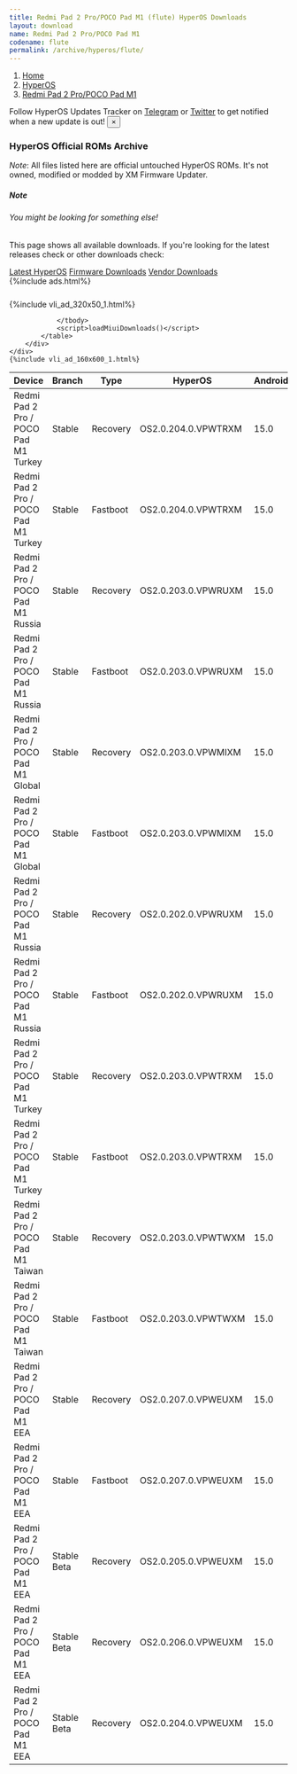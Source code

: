 ```yaml
---
title: Redmi Pad 2 Pro/POCO Pad M1 (flute) HyperOS Downloads
layout: download
name: Redmi Pad 2 Pro/POCO Pad M1
codename: flute
permalink: /archive/hyperos/flute/
---
```

<nav aria-label="breadcrumb">
    <ol class="breadcrumb">
        <li class="breadcrumb-item"><a href="/">Home</a></li>
        <li class="breadcrumb-item"><a href="/hyperos/">HyperOS</a></li>
        <li class="breadcrumb-item active" aria-current="page"><a href="/hyperos/flute/">Redmi Pad 2 Pro/POCO Pad M1</a></li>
    </ol>
</nav>
<div class="alert alert-primary alert-dismissible fade show" role="alert">
    Follow HyperOS Updates Tracker on <a href="https://t.me/MIUIUpdatesTracker" class="alert-link">Telegram</a>
     or <a href="https://twitter.com/MiFwUpdater" class="alert-link">Twitter</a> to get notified when a new update is out!
    <button type="button" class="close" data-dismiss="alert" aria-label="Close">
        <span aria-hidden="true">&times;</span>
    </button>
</div>

### HyperOS Official ROMs Archive
*Note*: All files listed here are official untouched HyperOS ROMs. It's not owned, modified or modded by XM Firmware Updater.
<div class="card">
  <div class="card-body">
    <h5 class="card-title">Note</h5>
    <h6 class="card-subtitle mb-2 text-muted">You might be looking for something else!</h6>
    <p class="card-text">This page shows all available downloads.
     If you're looking for the latest releases check or other downloads check:</p>
    <a href="/hyperos/flute/" class="card-link">Latest HyperOS</a>
    <a href="/firmware/flute/" class="card-link">Firmware Downloads</a>
    <a href="/vendor/flute/" class="card-link">Vendor Downloads</a>
  </div>
</div>
{%include ads.html%}
<div class="row justify-content-center">
    <div class="col-10">
        <div class="table-responsive-md" style="margin-top: 25px;">
            {%include vli_ad_320x50_1.html%}
            <table id="miui" class="display dt-responsive nowrap compact table table-striped table-hover table-sm">
                <thead class="thead-dark">
                    <tr>
                        <th data-ref="device">Device</th>
                        <th data-ref="branch">Branch</th>
                        <th data-ref="type">Type</th>
                        <th data-ref="miui">HyperOS</th>
                        <th data-ref="android">Android</th>
                        <th data-ref="size">Size</th>
                        <th data-ref="size">Date</th>
                        <th data-ref="link">Link</th>
                    </tr>
                </thead>
                <tbody>
                <tr><td>Redmi Pad 2 Pro / POCO Pad M1 Turkey</td><td>Stable</td><td>Recovery</td><td>OS2.0.204.0.VPWTRXM</td><td>15.0</td><td>4.9 GB</td><td>2025-10-09</td><td><a href="/hyperos/flute/stable/OS2.0.204.0.VPWTRXM/">Download</a></td></tr>
<tr><td>Redmi Pad 2 Pro / POCO Pad M1 Turkey</td><td>Stable</td><td>Fastboot</td><td>OS2.0.204.0.VPWTRXM</td><td>15.0</td><td>6.1 GB</td><td>2025-09-15</td><td><a href="/hyperos/flute/stable/OS2.0.204.0.VPWTRXM/">Download</a></td></tr>
<tr><td>Redmi Pad 2 Pro / POCO Pad M1 Russia</td><td>Stable</td><td>Recovery</td><td>OS2.0.203.0.VPWRUXM</td><td>15.0</td><td>4.8 GB</td><td>2025-09-27</td><td><a href="/hyperos/flute/stable/OS2.0.203.0.VPWRUXM/">Download</a></td></tr>
<tr><td>Redmi Pad 2 Pro / POCO Pad M1 Russia</td><td>Stable</td><td>Fastboot</td><td>OS2.0.203.0.VPWRUXM</td><td>15.0</td><td>6.8 GB</td><td>2025-09-15</td><td><a href="/hyperos/flute/stable/OS2.0.203.0.VPWRUXM/">Download</a></td></tr>
<tr><td>Redmi Pad 2 Pro / POCO Pad M1 Global</td><td>Stable</td><td>Recovery</td><td>OS2.0.203.0.VPWMIXM</td><td>15.0</td><td>4.9 GB</td><td>2025-09-25</td><td><a href="/hyperos/flute/stable/OS2.0.203.0.VPWMIXM/">Download</a></td></tr>
<tr><td>Redmi Pad 2 Pro / POCO Pad M1 Global</td><td>Stable</td><td>Fastboot</td><td>OS2.0.203.0.VPWMIXM</td><td>15.0</td><td>6.5 GB</td><td>2025-09-12</td><td><a href="/hyperos/flute/stable/OS2.0.203.0.VPWMIXM/">Download</a></td></tr>
<tr><td>Redmi Pad 2 Pro / POCO Pad M1 Russia</td><td>Stable</td><td>Recovery</td><td>OS2.0.202.0.VPWRUXM</td><td>15.0</td><td>4.7 GB</td><td>2025-09-25</td><td><a href="/hyperos/flute/stable/OS2.0.202.0.VPWRUXM/">Download</a></td></tr>
<tr><td>Redmi Pad 2 Pro / POCO Pad M1 Russia</td><td>Stable</td><td>Fastboot</td><td>OS2.0.202.0.VPWRUXM</td><td>15.0</td><td>6.7 GB</td><td>2025-09-02</td><td><a href="/hyperos/flute/stable/OS2.0.202.0.VPWRUXM/">Download</a></td></tr>
<tr><td>Redmi Pad 2 Pro / POCO Pad M1 Turkey</td><td>Stable</td><td>Recovery</td><td>OS2.0.203.0.VPWTRXM</td><td>15.0</td><td>4.9 GB</td><td>2025-09-25</td><td><a href="/hyperos/flute/stable/OS2.0.203.0.VPWTRXM/">Download</a></td></tr>
<tr><td>Redmi Pad 2 Pro / POCO Pad M1 Turkey</td><td>Stable</td><td>Fastboot</td><td>OS2.0.203.0.VPWTRXM</td><td>15.0</td><td>6.0 GB</td><td>2025-09-05</td><td><a href="/hyperos/flute/stable/OS2.0.203.0.VPWTRXM/">Download</a></td></tr>
<tr><td>Redmi Pad 2 Pro / POCO Pad M1 Taiwan</td><td>Stable</td><td>Recovery</td><td>OS2.0.203.0.VPWTWXM</td><td>15.0</td><td>4.8 GB</td><td>2025-09-25</td><td><a href="/hyperos/flute/stable/OS2.0.203.0.VPWTWXM/">Download</a></td></tr>
<tr><td>Redmi Pad 2 Pro / POCO Pad M1 Taiwan</td><td>Stable</td><td>Fastboot</td><td>OS2.0.203.0.VPWTWXM</td><td>15.0</td><td>5.7 GB</td><td>2025-09-12</td><td><a href="/hyperos/flute/stable/OS2.0.203.0.VPWTWXM/">Download</a></td></tr>
<tr><td>Redmi Pad 2 Pro / POCO Pad M1 EEA</td><td>Stable</td><td>Recovery</td><td>OS2.0.207.0.VPWEUXM</td><td>15.0</td><td>4.9 GB</td><td>2025-09-24</td><td><a href="/hyperos/flute/stable/OS2.0.207.0.VPWEUXM/">Download</a></td></tr>
<tr><td>Redmi Pad 2 Pro / POCO Pad M1 EEA</td><td>Stable</td><td>Fastboot</td><td>OS2.0.207.0.VPWEUXM</td><td>15.0</td><td>6.0 GB</td><td>2025-09-09</td><td><a href="/hyperos/flute/stable/OS2.0.207.0.VPWEUXM/">Download</a></td></tr>
<tr><td>Redmi Pad 2 Pro / POCO Pad M1 EEA</td><td>Stable Beta</td><td>Recovery</td><td>OS2.0.205.0.VPWEUXM</td><td>15.0</td><td>4.8 GB</td><td>2025-09-24</td><td><a href="/hyperos/flute/stable beta/OS2.0.205.0.VPWEUXM/">Download</a></td></tr>
<tr><td>Redmi Pad 2 Pro / POCO Pad M1 EEA</td><td>Stable Beta</td><td>Recovery</td><td>OS2.0.206.0.VPWEUXM</td><td>15.0</td><td>4.8 GB</td><td>2025-09-24</td><td><a href="/hyperos/flute/stable beta/OS2.0.206.0.VPWEUXM/">Download</a></td></tr>
<tr><td>Redmi Pad 2 Pro / POCO Pad M1 EEA</td><td>Stable Beta</td><td>Recovery</td><td>OS2.0.204.0.VPWEUXM</td><td>15.0</td><td>4.9 GB</td><td>None</td><td><a href="/hyperos/flute/stable beta/OS2.0.204.0.VPWEUXM/">Download</a></td></tr>

                </tbody>
                <script>loadMiuiDownloads()</script>
            </table>
        </div>
    </div>
    {%include vli_ad_160x600_1.html%}
</div>
